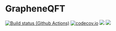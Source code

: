 # GrapheneQFT

[![Build status (Github Actions)](https://github.com/rodin-physics/GrapheneQFT/actions/workflows/ci.yml/badge.svg)](https://github.com/rodin-physics/GrapheneQFT/actions/workflows/ci.yml)
[![codecov.io](http://codecov.io/github/rodin-physics/GrapheneDFT/coverage.svg?branch=main)](http://codecov.io/github/rodin-physics/GrapheneDFT?branch=main)
[![](https://img.shields.io/badge/docs-stable-blue.svg)](https://rodin-physics.github.io/GrapheneQFT.jl/stable)
[![](https://img.shields.io/badge/docs-dev-blue.svg)](https://rodin-physics.github.io/GrapheneQFT.jl/dev)
